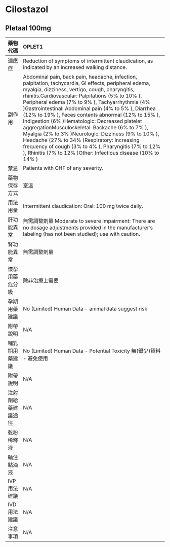 # Cilostazol

## Pletaal 100mg

| 藥物代碼 | OPLET1 |
| :--- | :--- |
| 適應症 | Reduction of symptoms of intermittent claudication, as indicated by an increased walking distance. |
| 副作用 | Abdominal pain, back pain, headache, infection, palpitation, tachycardia, GI effects, peripheral edema, myalgia, dizziness, vertigo, cough, pharyngitis, rhinitis.Cardiovascular: Palpitations \(5% to 10% \), Peripheral edema \(7% to 9% \), Tachyarrhythmia \(4% \)Gastrointestinal: Abdominal pain \(4% to 5% \), Diarrhea \(12% to 19% \), Feces contents abnormal \(12% to 15% \), Indigestion \(6% \)Hematologic: Decreased platelet aggregationMusculoskeletal: Backache \(6% to 7% \), Myalgia \(2% to 3% \)Neurologic: Dizziness \(9% to 10% \), Headache \(27% to 34% \)Respiratory: Increasing frequency of cough \(3% to 4% \), Pharyngitis \(7% to 12% \), Rhinitis \(7% to 12% \)Other: Infectious disease \(10% to 14% \) |
| 禁忌 | Patients with CHF of any severity. |
| 藥物保存方式 | 室溫 |
| 用法用量 | Intermittent claudication: Oral: 100 mg twice daily. |
| 肝功能異常 | 無需調整劑量  Moderate to severe impairment: There are no dosage adjustments provided in the manufacturer’s labeling \(has not been studied\); use with caution. |
| 腎功能異常 | 無需調整劑量 |
| 懷孕用藥危分級 | 除非治療上需要 |
| 孕期用藥建議 | No \(Limited\) Human Data - animal data suggest risk |
| 附帶說明 | N/A |
| 哺乳期用藥建議 | No \(Limited\) Human Data - Potential Toxicity 無\(很少\)資料 - 避免使用 |
| 附帶說明 | N/A |
| 注射劑給藥建議途徑 | N/A |
| 乾粉稀釋液 | N/A |
| 輸注點滴液 | N/A |
| IVP 用法建議 | N/A |
| IVD 用法建議 | N/A |
| 注意事項 | N/A |

